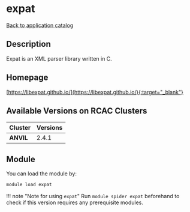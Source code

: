# expat

[Back to application catalog](../app_catalog.md)

## Description

Expat is an XML parser library written in C.

## Homepage

[https://libexpat.github.io/](https://libexpat.github.io/){:target="_blank"}

## Available Versions on RCAC Clusters

|Cluster|Versions|
|---|---|
**ANVIL**|2.4.1

## Module

You can load the module by:

```bash
module load expat
```

!!! note "Note for using `expat`"
    Run `module spider expat` beforehand to check if this version requires any prerequisite modules.
